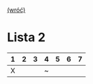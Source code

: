 [(wróć)](../)
# Lista 2
| 1 | 2 | 3 | 4 | 5 | 6 | 7 |
|---|---|---|---|---|---|---|
| X |   |   | ~ |   |   |   |